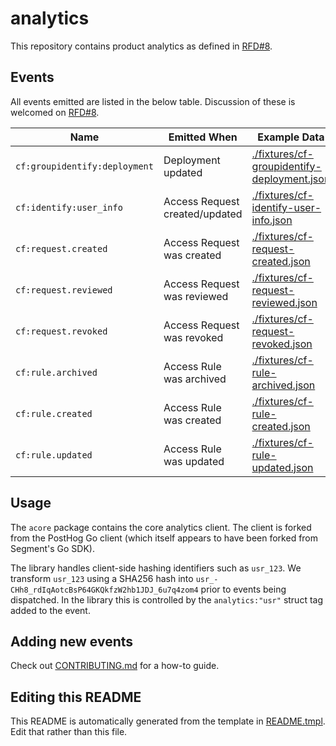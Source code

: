 # analytics

This repository contains product analytics as defined in [RFD#8](https://github.com/common-fate/rfds/discussions/8).

## Events

All events emitted are listed in the below table. Discussion of these is welcomed on [RFD#8](https://github.com/common-fate/rfds/discussions/8).

| Name | Emitted When | Example Data |
| ---- | ----------- | ------------ |
| `cf:groupidentify:deployment` | Deployment updated | [./fixtures/cf-groupidentify-deployment.json](./fixtures/cf-groupidentify-deployment.json) |
| `cf:identify:user_info` | Access Request created/updated | [./fixtures/cf-identify-user-info.json](./fixtures/cf-identify-user-info.json) |
| `cf:request.created` | Access Request was created | [./fixtures/cf-request-created.json](./fixtures/cf-request-created.json) |
| `cf:request.reviewed` | Access Request was reviewed | [./fixtures/cf-request-reviewed.json](./fixtures/cf-request-reviewed.json) |
| `cf:request.revoked` | Access Request was revoked | [./fixtures/cf-request-revoked.json](./fixtures/cf-request-revoked.json) |
| `cf:rule.archived` | Access Rule was archived | [./fixtures/cf-rule-archived.json](./fixtures/cf-rule-archived.json) |
| `cf:rule.created` | Access Rule was created | [./fixtures/cf-rule-created.json](./fixtures/cf-rule-created.json) |
| `cf:rule.updated` | Access Rule was updated | [./fixtures/cf-rule-updated.json](./fixtures/cf-rule-updated.json) |


## Usage

The `acore` package contains the core analytics client. The client is forked from the PostHog Go client (which itself appears to have been forked from Segment's Go SDK).

The library handles client-side hashing identifiers such as `usr_123`. We transform `usr_123` using a SHA256 hash into `usr_-CHh8_rdIqAotcBsP64GKQkfzW2hb1JDJ_6u7q4zom4` prior to events being dispatched. In the library this is controlled by the `analytics:"usr"` struct tag added to the event.

## Adding new events

Check out [CONTRIBUTING.md](./CONTRIBUTING.md) for a how-to guide.

## Editing this README

This README is automatically generated from the template in [README.tmpl](./README.tmpl). Edit that rather than this file.
